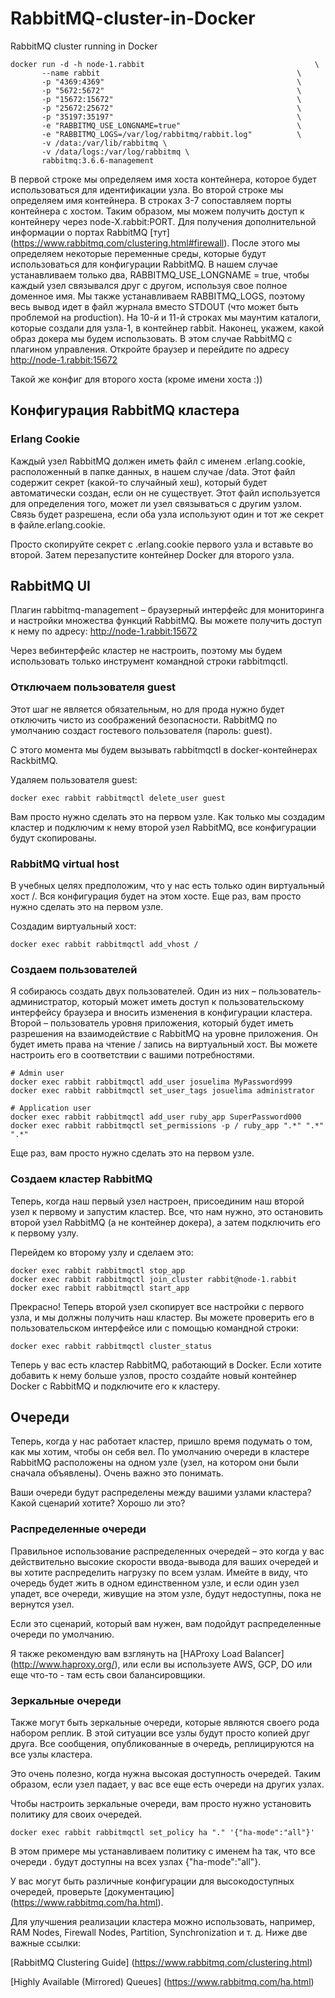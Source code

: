 # RabbitMQ-cluster-in-Docker
RabbitMQ cluster running in Docker

    docker run -d -h node-1.rabbit                                      \
           --name rabbit                                            \
           -p "4369:4369"                                           \
           -p "5672:5672"                                           \
           -p "15672:15672"                                         \
           -p "25672:25672"                                         \
           -p "35197:35197"                                         \
           -e "RABBITMQ_USE_LONGNAME=true"                          \
           -e "RABBITMQ_LOGS=/var/log/rabbitmq/rabbit.log"          \
           -v /data:/var/lib/rabbitmq \
           -v /data/logs:/var/log/rabbitmq \
           rabbitmq:3.6.6-management
           
В первой строке мы определяем имя хоста контейнера, которое будет использоваться для идентификации узла.
Во второй строке мы определяем имя контейнера.
В строках 3-7 сопоставляем порты контейнера с хостом. Таким образом, мы можем получить доступ к контейнеру через node-X.rabbit:PORT. Для получения дополнительной информации о портах RabbitMQ [тут] (https://www.rabbitmq.com/clustering.html#firewall).
После этого мы определяем некоторые переменные среды, которые будут использоваться для конфигурации RabbitMQ. В нашем случае устанавливаем только два, RABBITMQ_USE_LONGNAME = true, чтобы каждый узел связывался друг с другом, используя свое полное доменное имя. Мы также устанавливаем RABBITMQ_LOGS, поэтому весь вывод идет в файл журнала вместо STDOUT (что может быть проблемой на production).
На 10-й и 11-й строках мы маунтим каталоги, которые создали для узла-1, в контейнер rabbit.
Наконец, укажем, какой образ докера мы будем использовать. В этом случае RabbitMQ с плагином управления.
Откройте браузер и перейдите по адресу http://node-1.rabbit:15672

Такой же конфиг для второго хоста (кроме имени хоста :))

## Конфигурация RabbitMQ кластера
### Erlang Cookie
Каждый узел RabbitMQ должен иметь файл с именем .erlang.cookie, расположенный в папке данных, в нашем случае /data. Этот файл содержит секрет (какой-то случайный хеш), который будет автоматически создан, если он не существует. Этот файл используется для определения того, может ли узел связываться с другим узлом. Связь будет разрешена, если оба узла используют один и тот же секрет в файле.erlang.cookie.

Просто скопируйте секрет с  .erlang.cookie  первого узла и вставьте во второй. Затем перезапустите контейнер Docker для второго узла.

## RabbitMQ UI
Плагин rabbitmq-management – браузерный интерфейс для мониторинга и настройки множества функций RabbitMQ. Вы можете получить доступ к нему по адресу: http://node-1.rabbit:15672

Через вебинтерфейс кластер не настроить, поэтому мы будем использовать только инструмент командной строки rabbitmqctl.

### Отключаем пользователя guest
Этот шаг не является обязательным, но для прода нужно будет отключить чисто из соображений безопасности. RabbitMQ по умолчанию создаст гостевого пользователя (пароль: guest).

С этого момента мы будем вызывать rabbitmqctl  в docker-контейнерах RackbitMQ.

Удаляем пользователя guest: 

    docker exec rabbit rabbitmqctl delete_user guest

Вам просто нужно сделать это на первом узле. Как только мы создадим кластер и подключим к нему второй узел RabbitMQ, все конфигурации будут скопированы.

### RabbitMQ virtual host
В учебных целях предположим, что у нас есть только один виртуальный хост /. Вся конфигурация будет на этом хосте. Еще раз, вам просто нужно сделать это на первом узле.

Создадим виртуальный хост: 

    docker exec rabbit rabbitmqctl add_vhost /

### Создаем пользователей
Я собираюсь создать двух пользователей. Один из них – пользователь-администратор, который может иметь доступ к пользовательскому интерфейсу браузера и вносить изменения в конфигурации кластера. Второй – пользователь уровня приложения, который будет иметь разрешения на взаимодействие с RabbitMQ на уровне приложения. Он будет иметь права на чтение / запись на виртуальный хост. Вы можете настроить его в соответствии с вашими потребностями.

    # Admin user
    docker exec rabbit rabbitmqctl add_user josuelima MyPassword999
    docker exec rabbit rabbitmqctl set_user_tags josuelima administrator

    # Application user
    docker exec rabbit rabbitmqctl add_user ruby_app SuperPassword000
    docker exec rabbit rabbitmqctl set_permissions -p / ruby_app ".*" ".*" ".*"

Еще раз, вам просто нужно сделать это на первом узле.

### Создаем кластер RabbitMQ
Теперь, когда наш первый узел настроен, присоединим наш второй узел к первому и запустим кластер. Все, что нам нужно, это остановить второй узел RabbitMQ (а не контейнер докера), а затем подключить его к первому узлу.

Перейдем ко второму узлу и сделаем это:

    docker exec rabbit rabbitmqctl stop_app
    docker exec rabbit rabbitmqctl join_cluster rabbit@node-1.rabbit
    docker exec rabbit rabbitmqctl start_app

Прекрасно! Теперь второй узел скопирует все настройки с первого узла, и мы должны получить наш кластер. Вы можете проверить его в пользовательском интерфейсе или с помощью командной строки:

    docker exec rabbit rabbitmqctl cluster_status
    
Теперь у вас есть кластер RabbitMQ, работающий в Docker. Если хотите добавить к нему больше узлов, просто создайте новый контейнер Docker  с RabbitMQ и подключите его к кластеру.

## Очереди
Теперь, когда у нас работает кластер, пришло время подумать о том, как мы хотим, чтобы он себя вел. По умолчанию очереди в кластере RabbitMQ расположены на одном узле (узел, на котором они были сначала объявлены). Очень важно это понимать.

Ваши очереди будут распределены между вашими узлами кластера? Какой сценарий хотите? Хорошо ли это?

### Распределенные очереди
Правильное использование распределенных очередей – это когда у вас действительно высокие скорости ввода-вывода для ваших очередей и вы хотите распределить нагрузку по всем узлам. Имейте в виду, что очередь будет жить в одном единственном узле, и если один узел упадет, все очереди, живущие на этом узле, будут недоступны, пока не вернутся узел.

Если это сценарий, который вам нужен, вам подойдут распределенные очереди по умолчанию.

Я также рекомендую вам взглянуть на [HAProxy Load Balancer] (http://www.haproxy.org/), или если вы используете AWS, GCP, DO или еще что-то - там есть свои балансировщики.

### Зеркальные очереди
Также могут быть зеркальные очереди, которые являются своего рода набором реплик. В этой ситуации все узлы будут просто копией друг друга. Все сообщения, опубликованные в очередь, реплицируются на все узлы кластера.

Это очень полезно, когда нужна высокая доступность очередей. Таким образом, если узел падает, у вас все еще есть очереди на других узлах.

Чтобы настроить зеркальные очереди, вам просто нужно установить политику для своих очередей.

    docker exec rabbit rabbitmqctl set_policy ha "." '{"ha-mode":"all"}'

В этом примере мы устанавливаем политику с именем ha так, что все очереди . будут доступны на всех узлах {"ha-mode":"all"}.

У вас могут быть различные конфигурации для высокодоступных очередей, проверьте [документацию] (https://www.rabbitmq.com/ha.html).

Для улучшения реализации кластера можно использовать, например, RAM Nodes, Firewall Nodes, Partition, Synchronization и т. д. Ниже две важные ссылки:

[RabbitMQ Clustering Guide] (https://www.rabbitmq.com/clustering.html)

[Highly Available (Mirrored) Queues] (https://www.rabbitmq.com/ha.html)
